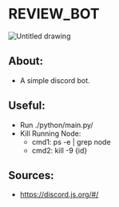 # REVIEW_BOT

![Untitled drawing](https://user-images.githubusercontent.com/15916367/106402871-f4780180-63e8-11eb-9e63-6fa1dc152741.png)

## About:
- A simple discord bot.

## Useful:
- Run ./python/main.py/
- Kill Running Node:
    - cmd1: ps -e | grep node
    - cmd2: kill -9 {id}

## Sources:
- https://discord.js.org/#/



